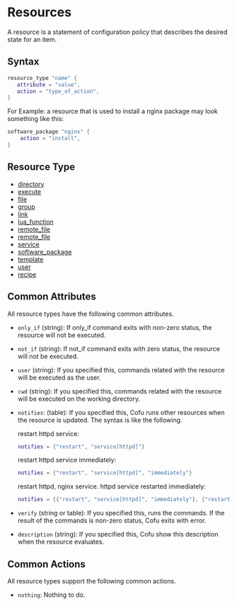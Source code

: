 # Resources

A resource is a statement of configuration policy that describes the desired state for an item.

## Syntax

```lua
resource_type "name" {
   attribute = "value",
   action = "type_of_action",
}
```

For Example: a resource that is used to install a nginx package may look something like this:

```lua
software_package "nginx" {
    action = "install",
}
```

## Resource Type

* [directory](resources_directory.md)
* [execute](resources_execute.md)
* [file](resources_file.md)
* [group](resources_group.md)
* [link](resources_link.md)
* [lua_function](resources_lua_function.md)
* [remote_file](resources_remote_directory.md)
* [remote_file](resources_remote_file.md)
* [service](resources_service.md)
* [software_package](resources_software_package.md)
* [template](resources_template.md)
* [user](resources_user.md)
* [recipe](resources_recipe.md)

## Common Attributes

All resource types have the following common attributes.

* `only_if` (string): If only_if command exits with non-zero status, the resource will not be executed.

* `not_if` (string): If not_if command exits with zero status, the resource will not be executed.

* `user` (string): If you specified this, commands related with the resource will be executed as the user.

* `cwd` (string): If you specified this, commands related with the resource will be executed on the working directory.

* `notifies`: (table): If you specified this, Cofu runs other resources when the resource is updated. The syntax is like the following.

  restart httpd service:

  ```lua
  notifies = {"restart", "service[httpd]"}
  ```

  restart httpd service immediately:

  ```lua
  notifies = {"restart", "service[httpd]", "immediately"}
  ```

  restart httpd, nginx service. httpd service restarted immediately:

  ```lua
  notifies = {{"restart", "service[httpd]", "immediately"}, {"restart", "service[nginx]"}}
  ```
  
* `verify` (string or table): If you specified this, runs the commands. If the result of the commands is non-zero status, Cofu exits with error.

* `description` (string): If you specified this, Cofu show this description when the resource evaluates. 

## Common Actions

All resource types support the following common actions.

* `nothing`: Nothing to do.
